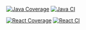 [![Java Coverage](https://github.com/robmcarrier/budget/actions/workflows/java-coverage.yml/badge.svg)](https://github.com/robmcarrier/budget/actions/workflows/java-coverage.yml)
[![Java CI](https://github.com/robmcarrier/budget/actions/workflows/maven.yml/badge.svg)](https://github.com/robmcarrier/budget/actions/workflows/maven.yml)

[![React Coverage](https://github.com/robmcarrier/budget/actions/workflows/react-coverage.yml/badge.svg)](https://github.com/robmcarrier/budget/actions/workflows/react-coverage.yml)
[![React CI](https://github.com/robmcarrier/budget/actions/workflows/react-ci.yml/badge.svg)](https://github.com/robmcarrier/budget/actions/workflows/react-ci.yml)
